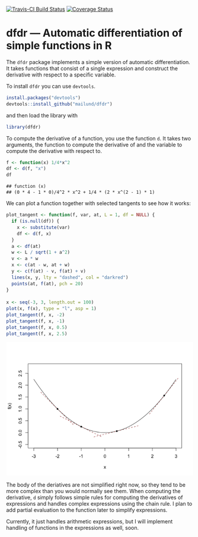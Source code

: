 [![Travis-CI Build Status](https://travis-ci.org/mailund/dfdr.svg?branch=master)](https://travis-ci.org/mailund/dfdr) [![Coverage Status](https://img.shields.io/codecov/c/github/mailund/dfdr/master.svg)](https://codecov.io/github/mailund/dfdr?branch=master)

dfdr — Automatic differentiation of simple functions in R
=========================================================

The `dfdr` package implements a simple version of automatic differentiation. It takes functions that consist of a single expression and construct the derivative with respect to a specific variable.

To install `dfdr` you can use `devtools`.

``` r
install.packages("devtools")
devtools::install_github("mailund/dfdr")
```

and then load the library with

``` r
library(dfdr)
```

To compute the derivative of a function, you use the function `d`. It takes two arguments, the function to compute the derivative of and the variable to compute the derivative with respect to.

``` r
f <- function(x) 1/4*x^2
df <- d(f, "x")
df
```

    ## function (x) 
    ## (0 * 4 - 1 * 0)/4^2 * x^2 + 1/4 * (2 * x^(2 - 1) * 1)

We can plot a function together with selected tangents to see how it works:

``` r
plot_tangent <- function(f, var, at, L = 1, df = NULL) {
  if (is.null(df)) {
    x <- substitute(var)
    df <- d(f, x)
  }
  a <- df(at)
  w <- L / sqrt(1 + a^2)
  v <- a * w
  x <- c(at - w, at + w)
  y <- c(f(at) - v, f(at) + v)
  lines(x, y, lty = "dashed", col = "darkred")
  points(at, f(at), pch = 20)
}

x <- seq(-3, 3, length.out = 100)
plot(x, f(x), type = "l", asp = 1)
plot_tangent(f, x, -2)
plot_tangent(f, x, -1)
plot_tangent(f, x, 0.5)
plot_tangent(f, x, 2.5)
```

![](README_files/figure-markdown_github/unnamed-chunk-3-1.png)

The body of the deriatives are not simplified right now, so they tend to be more complex than you would normally see them. When computing the derivative, `d` simply follows simple rules for computing the derivatives of expressions and handles complex expressions using the chain rule. I plan to add partial evaluation to the function later to simplify expressions.

Currently, it just handles arithmetic expressions, but I will implement handling of functions in the expressions as well, soon.
